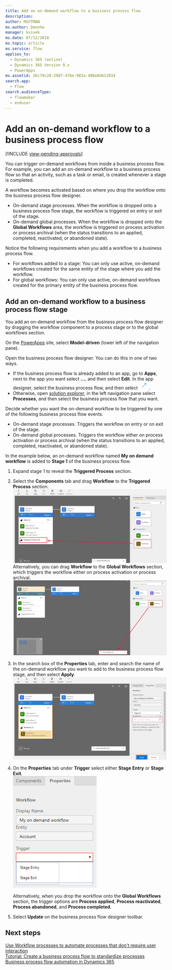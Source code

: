 ```yaml
---
title: Add an on-demand workflow to a business process flow
description: 
author: MSFTMAN
ms.author: Deonhe
manager: kvivek
ms.date: 07/12/2018
ms.topic: article
ms.service: flow
applies_to: 
  - Dynamics 365 (online)
  - Dynamics 365 Version 9.x
  - PowerApps
ms.assetid: 26c79c20-2987-476e-983a-406e0db13034
search.app: 
  - Flow
search.audienceType: 
  - flowmaker
  - enduser
---
```


# Add an on-demand workflow to a business process flow
[!INCLUDE [view-pending-approvals](includes/cc-rebrand.md)]

You can trigger on-demand workflows from inside a business process flow. For example, you can add an on-demand workflow to a business process flow so that an activity, such as a task or email, is created whenever a stage is completed. 

A workflow becomes activated based on where you drop the workflow onto the business process flow designer.
- On-demand stage processes. When the workflow is dropped onto a business process flow stage, the workflow is triggered on entry or  exit of the stage. 
- On-demand global processes. When the workflow is dropped  onto the **Global Workflows** area, the workflow is triggered on process activation or process archival (when the status transitions to an applied, completed, reactivated, or abandoned state). 

Notice the following requirements when you add a workflow to a business process flow.
- For workflows added to a stage: You can only use active, on-demand workflows created for the same entity of the stage where you add the workflow.  
- For global workflows: You can only use active, on-demand workflows created for the primary entity of the business process flow.

## Add an on-demand workflow to a business process flow stage

You add an on-demand  workflow from the business process flow designer by dragging the workflow component to a process stage or to the global workflows section. 

On the [PowerApps](https://web.powerapps.com) site, select **Model-driven** (lower left of the navigation pane). 

Open the business process flow designer. You can do this in one of two ways.
- If the business process flow is already added to an app, go to **Apps**, next to the app you want select **…**, and then select **Edit**. In the app designer, select the business process flow, and then select ![Open business process flow designer](media/dynamics365-open-designer.PNG).  
- Otherwise, open [solution explorer](/powerapps/maker/model-driven-apps/advanced-navigation.md#solution-explorer), in the left navigation pane select **Processes**, and then select the business process flow that you want. 

Decide whether you want the on-demand workflow to be triggered by one of the following business process flow events. 
- On-demand stage processes. Triggers the workflow on entry or on exit of the stage. 
- On-demand global processes. Triggers the workflow either on process activation or process archival (when the status transitions to an applied, completed, reactivated, or abandoned state). 

In the example below, an on-demand workflow named **My on demand workflow** is added to **Stage 1** of the business process flow. 

1. Expand stage 1 to reveal the **Triggered Process** section. 
2. Select the **Components** tab and drag **Workflow** to the **Triggered Process** section.
    ![Add workflow to a stage](media/add-workflow-to-bpf-1.png)
Alternatively, you can drag **Workflow** to the **Global Workflows** section, which triggers the workflow either on process activation or process archival.
    ![Add worfklow to process activation or archival](media/add-workflow-to-bpf-global.png)
3. In the search box of the **Properties** tab, enter and search the name of the on-demand workflow you want to add to the business process flow stage, and then select **Apply**.
    ![Enter name and select apply](media/add-workflow-to-bpf-2.png)
4. On the **Properties** tab under **Trigger** select either **Stage Entry** or **Stage Exit**.  
    ![Select workflow trigger](media/workflow-trigger.png)
   
    Alternatively, when you drop the workflow onto the **Global Workflows** section, the trigger options are **Process applied**, **Process reactivated**, **Process abandoned**, and **Process completed**.

5. Select **Update** on the business process flow designer toolbar.
 
## Next steps
[Use Workflow processes to automate processes that don't require user interaction](workflow-processes.md) <br/>
[Tutorial: Create a business process flow to standardize processes](create-business-process-flow.md) <br/>
[Business process flow automation in Dynamics 365](https://blogs.msdn.microsoft.com/crm/2017/03/28/business-process-flow-automation-in-dynamics-365/)
